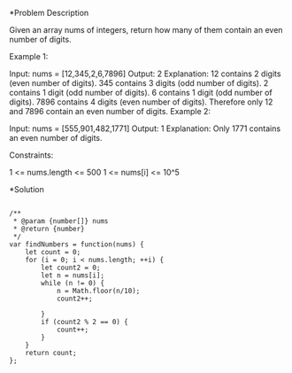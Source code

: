 *Problem Description

Given an array nums of integers, return how many of them contain an even number of digits.
 

Example 1:

Input: nums = [12,345,2,6,7896]
Output: 2
Explanation: 
12 contains 2 digits (even number of digits). 
345 contains 3 digits (odd number of digits). 
2 contains 1 digit (odd number of digits). 
6 contains 1 digit (odd number of digits). 
7896 contains 4 digits (even number of digits). 
Therefore only 12 and 7896 contain an even number of digits.
Example 2:

Input: nums = [555,901,482,1771]
Output: 1 
Explanation: 
Only 1771 contains an even number of digits.
 

Constraints:

1 <= nums.length <= 500
1 <= nums[i] <= 10^5

*Solution

```

/**
 * @param {number[]} nums
 * @return {number}
 */
var findNumbers = function(nums) {
    let count = 0;
    for (i = 0; i < nums.length; ++i) {
        let count2 = 0;
        let n = nums[i];
        while (n != 0) {
            n = Math.floor(n/10);
            count2++;
            
        }
        if (count2 % 2 == 0) {
            count++;
        }
    }
    return count;
};

```
